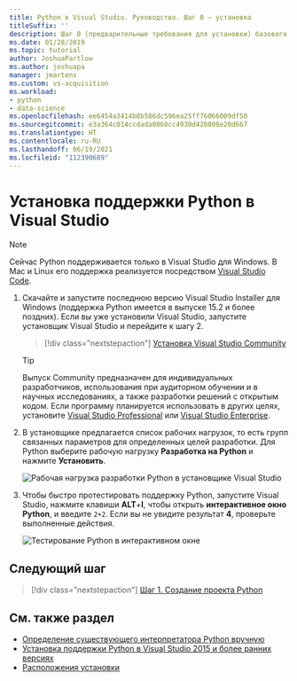 ```yaml
---
title: Python в Visual Studio. Руководство. Шаг 0 — установка
titleSuffix: ''
description: Шаг 0 (предварительные требования для установки) базового пошагового руководства по работе с Python в Visual Studio.
ms.date: 01/28/2019
ms.topic: tutorial
author: JoshuaPartlow
ms.author: joshuapa
manager: jmartens
ms.custom: vs-acquisition
ms.workload:
- python
- data-science
ms.openlocfilehash: ee6454a3414b8b586dc596ea25ff76066009df50
ms.sourcegitcommit: e3a364c014ccdada0860cc4930d428808e20d667
ms.translationtype: HT
ms.contentlocale: ru-RU
ms.lasthandoff: 06/19/2021
ms.locfileid: "112390689"
---
```

# <a name="install-python-support-in-visual-studio"></a>Установка поддержки Python в Visual Studio

> [!Note]
> Сейчас Python поддерживается только в Visual Studio для Windows. В Mac и Linux его поддержка реализуется посредством [Visual Studio Code](https://code.visualstudio.com/docs/python/python-tutorial).

1. Скачайте и запустите последнюю версию Visual Studio Installer для Windows (поддержка Python имеется в выпуске 15.2 и более поздних). Если вы уже установили Visual Studio, запустите установщик Visual Studio и перейдите к шагу 2.

    > [!div class="nextstepaction"]
    > [Установка Visual Studio Community](https://visualstudio.microsoft.com/thank-you-downloading-visual-studio/?sku=Community&rel=15&rid=34347&utm_source=docs&utm_medium=clickbutton&utm_campaign=python_gettingstarted)

    >[!Tip]
    > Выпуск Community предназначен для индивидуальных разработчиков, использования при аудиторном обучении и в научных исследованиях, а также разработки решений с открытым кодом. Если программу планируется использовать в других целях, установите [Visual Studio Professional](https://visualstudio.microsoft.com/thank-you-downloading-visual-studio/?sku=Professional&rel=15&rid=34347&utm_source=docs&utm_medium=clickbutton&utm_campaign=python_gettingstarted) или [Visual Studio Enterprise](https://visualstudio.microsoft.com/thank-you-downloading-visual-studio/?sku=Enterprise&rel=15&rid=34347&utm_source=docs&utm_medium=clickbutton&utm_campaign=python_gettingstarted).

1. В установщике предлагается список рабочих нагрузок, то есть групп связанных параметров для определенных целей разработки. Для Python выберите рабочую нагрузку **Разработка на Python** и нажмите **Установить**.

    ![Рабочая нагрузка разработки Python в установщике Visual Studio](media/installation-python-workload.png)

1. Чтобы быстро протестировать поддержку Python, запустите Visual Studio, нажмите клавиши **ALT**+**I**, чтобы открыть **интерактивное окно Python**, и введите `2+2`. Если вы не увидите результат **4**, проверьте выполненные действия.

    ![Тестирование Python в интерактивном окне](media/installation-interactive-test.png)

## <a name="next-step"></a>Следующий шаг

> [!div class="nextstepaction"]
> [Шаг 1. Создание проекта Python](tutorial-working-with-python-in-visual-studio-step-01-create-project.md)

## <a name="see-also"></a>См. также раздел

- [Определение существующего интерпретатора Python вручную](managing-python-environments-in-visual-studio.md#manually-identify-an-existing-environment)
- [Установка поддержки Python в Visual Studio 2015 и более ранних версиях](installing-python-support-in-visual-studio.md)
- [Расположения установки](installing-python-support-in-visual-studio.md#install-locations)

